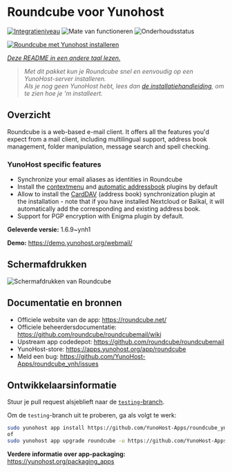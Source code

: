<!--
NB: Deze README is automatisch gegenereerd door <https://github.com/YunoHost/apps/tree/master/tools/readme_generator>
Hij mag NIET handmatig aangepast worden.
-->

# Roundcube voor Yunohost

[![Integratieniveau](https://dash.yunohost.org/integration/roundcube.svg)](https://ci-apps.yunohost.org/ci/apps/roundcube/) ![Mate van functioneren](https://ci-apps.yunohost.org/ci/badges/roundcube.status.svg) ![Onderhoudsstatus](https://ci-apps.yunohost.org/ci/badges/roundcube.maintain.svg)

[![Roundcube met Yunohost installeren](https://install-app.yunohost.org/install-with-yunohost.svg)](https://install-app.yunohost.org/?app=roundcube)

*[Deze README in een andere taal lezen.](./ALL_README.md)*

> *Met dit pakket kun je Roundcube snel en eenvoudig op een YunoHost-server installeren.*  
> *Als je nog geen YunoHost hebt, lees dan [de installatiehandleiding](https://yunohost.org/install), om te zien hoe je 'm installeert.*

## Overzicht

Roundcube is a web-based e-mail client. It offers all the features you'd expect from a mail client, including multilingual support, address book management, folder manipulation, message search and spell checking.

### YunoHost specific features

- Synchronize your email aliases as identities in Roundcube
- Install the [contextmenu](https://packagist.org/packages/johndoh/contextmenu) and [automatic addressbook](https://packagist.org/packages/projectmyst/automatic_addressbook) plugins by default
- Allow to install the [CardDAV](https://packagist.org/packages/roundcube/carddav) (address book) synchronization plugin at the installation - note that if you have installed Nextcloud or Baïkal, it will automatically add the corresponding and existing address book.
- Support for PGP encryption with Enigma plugin by default.


**Geleverde versie:** 1.6.9~ynh1

**Demo:** <https://demo.yunohost.org/webmail/>

## Schermafdrukken

![Schermafdrukken van Roundcube](./doc/screenshots/screenshot.png)

## Documentatie en bronnen

- Officiele website van de app: <https://roundcube.net/>
- Officiele beheerdersdocumentatie: <https://github.com/roundcube/roundcubemail/wiki>
- Upstream app codedepot: <https://github.com/roundcube/roundcubemail>
- YunoHost-store: <https://apps.yunohost.org/app/roundcube>
- Meld een bug: <https://github.com/YunoHost-Apps/roundcube_ynh/issues>

## Ontwikkelaarsinformatie

Stuur je pull request alsjeblieft naar de [`testing`-branch](https://github.com/YunoHost-Apps/roundcube_ynh/tree/testing).

Om de `testing`-branch uit te proberen, ga als volgt te werk:

```bash
sudo yunohost app install https://github.com/YunoHost-Apps/roundcube_ynh/tree/testing --debug
of
sudo yunohost app upgrade roundcube -u https://github.com/YunoHost-Apps/roundcube_ynh/tree/testing --debug
```

**Verdere informatie over app-packaging:** <https://yunohost.org/packaging_apps>
